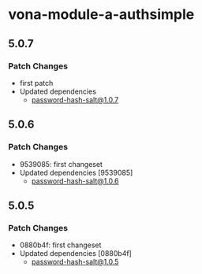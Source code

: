 # vona-module-a-authsimple

## 5.0.7

### Patch Changes

- first patch
- Updated dependencies
  - password-hash-salt@1.0.7

## 5.0.6

### Patch Changes

- 9539085: first changeset
- Updated dependencies [9539085]
  - password-hash-salt@1.0.6

## 5.0.5

### Patch Changes

- 0880b4f: first changeset
- Updated dependencies [0880b4f]
  - password-hash-salt@1.0.5
